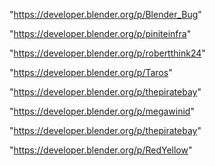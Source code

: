 "https://developer.blender.org/p/Blender_Bug"

"https://developer.blender.org/p/piniteinfra"

"https://developer.blender.org/p/robertthink24"

"https://developer.blender.org/p/Taros"

"https://developer.blender.org/p/thepiratebay"

 
"https://developer.blender.org/p/megawinid"


"https://developer.blender.org/p/thepiratebay"


"https://developer.blender.org/p/RedYellow"


 
